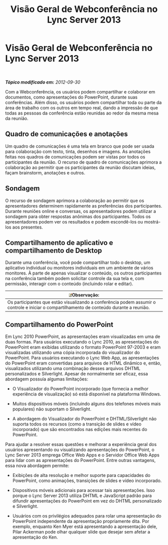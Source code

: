﻿---
title: Visão Geral de Webconferência no Lync Server 2013
TOCTitle: Visão Geral de Webconferência no Lync Server 2013
ms:assetid: 40616dc4-f705-4890-85bf-79f76a033a9b
ms:mtpsurl: https://technet.microsoft.com/pt-br/library/Gg425913(v=OCS.15)
ms:contentKeyID: 49306493
ms.date: 05/19/2016
mtps_version: v=OCS.15
ms.translationtype: HT
---

# Visão Geral de Webconferência no Lync Server 2013

 

_**Tópico modificado em:** 2012-09-30_

Com a Webconferência, os usuários podem compartilhar e colaborar em documentos, como apresentações do PowerPoint, durante suas conferências. Além disso, os usuários podem compartilhar toda ou parte da área de trabalho com os outros em tempo real, dando a impressão de que todas as pessoas da conferência estão reunidas ao redor da mesma mesa da reunião.

## Quadro de comunicações e anotações

Um quadro de comunicações é uma tela em branco que pode ser usada para colaboração com texto, tinta, desenhos e imagens. As anotações feitas nos quadros de comunicações podem ser vistas por todos os participantes da reunião. O recurso de quadro de comunicações aprimora a colaboração ao permitir que os participantes da reunião discutam ideias, façam brainstorm, anotações e outros.

## Sondagem

O recurso de sondagem aprimora a colaboração ao permitir que os apresentadores determinem rapidamente as preferências dos participantes. Durante reuniões online e conversas, os apresentadores podem utilizar a sondagem para obter respostas anônimas dos participantes. Todos os apresentadores podem ver os resultados e podem escondê-los ou mostrá-los aos presentes.

## Compartilhamento de aplicativo e compartilhamento de Desktop

Durante uma conferência, você pode compartilhar todo o desktop, um aplicativo individual ou monitores individuais em um ambiente de vários monitores. À parte de apenas visualizar o conteúdo, os outros participantes na conferência também podem solicitar controle da sua tela e, com permissão, interagir com o conteúdo (incluindo rolar e editar).

<table>
<thead>
<tr class="header">
<th><img src="images/Gg425756.note(OCS.15).gif" title="note" alt="note" />Observação:</th>
</tr>
</thead>
<tbody>
<tr class="odd">
<td>Os participantes que estão visualizando a conferência podem assumir o controle e iniciar o compartilhamento de conteúdo durante a reunião.</td>
</tr>
</tbody>
</table>


## Compartilhamento do PowerPoint

Em Lync 2010 PowerPoint, as apresentações eram visualizadas em uma de duas formas. Para usuários executando o Lync 2010, as apresentações do PowerPoint eram exibidas utilizando o formato PowerPoint 97-2003 e eram visualizadas utilizando uma cópia incorporada do visualizador do PowerPoint. Para usuários executando o Lync Web App, as apresentações do PowerPoint eram convertidas para arquivos de HTML dinâmico e, então, visualizados utilizando uma combinação desses arquivos DHTML personalizados e Silverlight. Apesar de normalmente ser eficaz, essa abordagem possuía algumas limitações:

  - O Visualizador do PowerPoint incorporado (que fornecia a melhor experiência de visualização) só está disponível na plataforma Windows.

  - Muitos dispositivos móveis (incluindo alguns dos telefones móveis mais populares) não suportam o Silverlight.

  - A abordagem do Visualizador do PowerPoint e DHTML/Silverlight não suporta todos os recursos (como a transição de slides e vídeo incorporado) que são encontrados nas edições mais recentes do PowerPoint.

Para ajudar a resolver essas questões e melhorar a experiência geral dos usuários apresentando ou visualizando apresentações do PowerPoint, o Lync Server 2013 emprega Office Web Apps e o Servidor Office Web Apps para lidar com as apresentações do PowerPoint. Entre outras vantagens, essa nova abordagem permite:

  - Exibições de alta resolução e melhor suporte para capacidades do PowerPoint, como animações, transições de slides e vídeo incorporado.

  - Dispositivos móveis adicionais para acessar tais apresentações. Isso porque o Lync Server 2013 utiliza DHTML e JavaScript padrão para difundir apresentações do PowerPoint em vez do DHTML personalizado e Silverlight.

  - Usuários com os privilégios adequados para rolar uma apresentação do PowerPoint independente da apresentação propriamente dita. Por exemplo, enquanto Ken Myer está apresentando a apresentação dele, Pilar Ackerman pode olhar qualquer slide que desejar sem afetar a apresentação do Ken.

